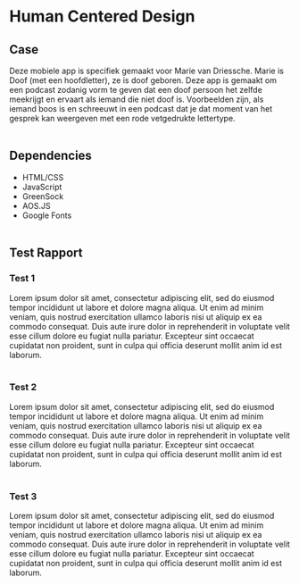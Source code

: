 # Human Centered Design

## Case
Deze mobiele app is specifiek gemaakt voor Marie van Driessche. Marie is Doof (met een hoofdletter), ze is doof geboren. Deze app is gemaakt om een podcast zodanig vorm te geven dat een doof persoon het zelfde meekrijgt en ervaart als iemand die niet doof is. Voorbeelden zijn, als iemand boos is en schreeuwt in een podcast dat je dat moment van het gesprek kan weergeven met een rode vetgedrukte lettertype.
<br/><br/>

## Dependencies
* HTML/CSS
* JavaScript
* GreenSock
* AOS.JS
* Google Fonts
<br/><br/>

## Test Rapport

### Test 1
Lorem ipsum dolor sit amet, consectetur adipiscing elit, sed do eiusmod tempor incididunt ut labore et dolore magna aliqua. Ut enim ad minim veniam, quis nostrud exercitation ullamco laboris nisi ut aliquip ex ea commodo consequat. Duis aute irure dolor in reprehenderit in voluptate velit esse cillum dolore eu fugiat nulla pariatur. Excepteur sint occaecat cupidatat non proident, sunt in culpa qui officia deserunt mollit anim id est laborum.
<br/></br>

### Test 2
Lorem ipsum dolor sit amet, consectetur adipiscing elit, sed do eiusmod tempor incididunt ut labore et dolore magna aliqua. Ut enim ad minim veniam, quis nostrud exercitation ullamco laboris nisi ut aliquip ex ea commodo consequat. Duis aute irure dolor in reprehenderit in voluptate velit esse cillum dolore eu fugiat nulla pariatur. Excepteur sint occaecat cupidatat non proident, sunt in culpa qui officia deserunt mollit anim id est laborum.
<br/></br>

### Test 3
Lorem ipsum dolor sit amet, consectetur adipiscing elit, sed do eiusmod tempor incididunt ut labore et dolore magna aliqua. Ut enim ad minim veniam, quis nostrud exercitation ullamco laboris nisi ut aliquip ex ea commodo consequat. Duis aute irure dolor in reprehenderit in voluptate velit esse cillum dolore eu fugiat nulla pariatur. Excepteur sint occaecat cupidatat non proident, sunt in culpa qui officia deserunt mollit anim id est laborum.
<br/></br>
